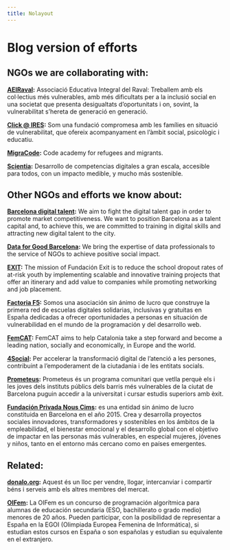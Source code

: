 ```yaml
---
title: Nolayout
---
```




# Blog version of efforts


## NGOs we are collaborating with:

**[AEIRaval](https://www.aeiraval.org/):** Associació Educativa Integral del Raval: Treballem amb els col·lectius més vulnerables, amb més dificultats per a la inclusió social en una societat que presenta desigualtats d’oportunitats i on, sovint, la vulnerabilitat s’hereta de generació en generació.

**[Click @ IRES](https://www.fundacioires.org/ca/que-fem/ecosistema-de-projectes/projecte-click/):** Som una fundació compromesa amb les famílies en situació de vulnerabilitat, que ofereix acompanyament en l’àmbit social, psicològic i educatiu.

**[MigraCode](https://migracode.openculturalcenter.org/):** Code academy for refugees and migrants.

**[Scientia](https://www.scientia.es/fundacion-scientia):**  Desarrollo de competencias digitales a gran escala, accesible para todos, con un impacto medible,  y mucho más sostenible.

## Other NGOs and efforts we know about:

**[Barcelona digital talent](https://barcelonadigitaltalent.com/en/):** We aim to fight the digital talent gap in order to promote market competitiveness. We want to position Barcelona as a talent capital and, to achieve this, we are committed to training in digital skills and attracting new digital talent to the city.

**[Data for Good Barcelona](https://twitter.com/DataForGoodBCN):** We bring the expertise of data professionals to the service of NGOs to achieve positive social impact.

**[EXIT](https://fundacionexit.org/?lang=en):** The mission of Fundación Exit is to reduce the school dropout rates of at-risk youth by implementing scalable and innovative training projects that offer an itinerary and add value to companies while promoting networking and job placement.

**[Factoria F5](https://factoriaf5.org/):** Somos una asociación sin ánimo de lucro que construye la primera red de escuelas digitales solidarias, inclusivas y gratuitas en España dedicadas a ofrecer oportunidades a personas en situación de vulnerabilidad en el mundo de la programación y del desarrollo web.

**[FemCAT](https://www.femcat.cat/):** FemCAT aims to help Catalonia take a step forward and become a leading nation, socially and economically, in Europe and the world.

**[4Social](https://www.m4social.org/ca):** Per accelerar la transformació digital de l’atenció a les persones, contribuint a l’empoderament de la ciutadania i de les entitats socials.

**[Prometeus](https://afev.cat/projectes/prometeus/):** Prometeus és un programa comunitari que vetlla perquè els i les joves dels instituts públics dels barris més vulnerables de la ciutat de Barcelona puguin accedir a la universitat i cursar estudis superiors amb èxit.

**[Fundación Privada Nous Cims](https://www.nouscims.com/quienes-somos/sobre-nous-cims/):** es una entidad sin ánimo de lucro constituida en Barcelona en el año 2015. Crea y desarrolla proyectos sociales innovadores, transformadores y sostenibles en los ámbitos de la empleabilidad, el bienestar emocional y el desarrollo global con el objetivo de impactar en las personas más vulnerables, en especial mujeres, jóvenes y niños, tanto en el entorno más cercano como en países emergentes.

## Related:

**[donalo.org](http://donalo.org/):** Aquest és un lloc per vendre, llogar, intercanviar i compartir béns i serveis amb els altres membres del mercat.

**[OIFem](https://oifem.es/):** La OIFem es un concurso de programación algorítmica para alumnas de educación secundaria (ESO, bachillerato o grado medio) menores de 20 años. Pueden participar, con la posibilidad de representar a España en la EGOI (Olimpiada Europea Femenina de Informática), si estudian estos cursos en España o son españolas y estudian su equivalente en el extranjero.
